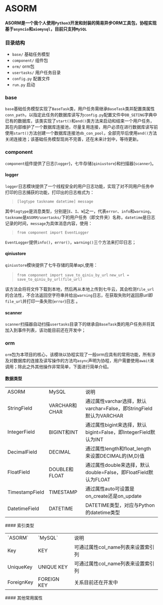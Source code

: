 # ASORM
#### ASORM是一个我个人使用`Python3`开发和封装的简易异步ORM工具包，协程实现基于`asyncio`和`aiomysql`，目前只支持`MySQL`

### 目录结构
 - `base/`        基础任务模型
 - `component/`      组件包
 - `orm/`           orm包
 - `usertasks/` 用户任务目录
 - `config.py` 配置文件
 - `run.py`      启动
 
### base

`base`基础任务模型实现了`BaseTask`类，用户任务需继承`BaseTask`类并配置类属性`conn_path`，以指定此任务的数据库读写为`config.py`配置文件中`DB_SETING`字典中已有的数据库，该类实现了`start()`和`end()`类方法来启动和结束一个用户任务，其在内部维护了一个数据库连接池，尽量复用连接，用户必须在进行数据库读写前使用`start()`方法创建一个数据库连接池`db_con_pool`，全部完毕后使用`end()`方法关闭连接池；该基础任务模型现尚不完善，还在未来计划中，等待更新。

### component
`component`组件提供了日志(`logger`)，七牛存储(`qiniustore`)和扫描器(`scanner`)。
#### logger 
`logger`日志模块提供了一个线程安全的用户日志功能，实现了对不同用户任务中打印的日志捕获的功能，打印出的日志格式为：
> `[logtype taskname datetime] message`

其中`logtype`是消息类型，分别是[`E`、`I`、`W`]之一，代表`error`、`info`和`warning`，`taskname`是`ASORM/usertasks/`下的用户任务（即文件夹）名称，`datetime`是日志记录的时间，`message`为具体消息内容，使用：

>`from component import EventLogger`

`EventLogger`提供`info()`，`error()`，`warning()`三个方法来打印日志；

#### qiniustore
`qiniustore`模块提供了七牛存储的简单api,使用：

> `from component import save_to_qiniu_by_url`
> `new_url = save_to_qiniu_by_url(file_url)`

该方法会将将文件下载到本地，然后再从本地上传到七牛云，其会检测`file_url`的合法性，不合法返回空字符串并给出`warning`日志，在获取失败时返回原url即`file_url`并打印一条失败(`error`)日志 。

#### scanner
`scanner`扫描器自动扫描`usertasks`目录下的继承自`BaseTask`类的用户任务并将其加入到事件列表，该功能目前还在开发中；

### orm
`orm`包为本项目的核心，该模块以协程实现了一般orm应具有的常用功能，所有涉及对数据库的连接及读写操作的方法均`async`声明为协程，用户需要使用`await`来调用；除此之外其他操作非常简单，下面进行简单介绍。
#### 数据类型
<table>
<tr><td>ASORM</td> <td>MySQL </td> <td>说明 </td> </tr>
<tr><td>StringField</td><td>VARCHAR和CHAR</td>
<td>通过属性varchar选择，默认varchar=False，即StringField默认为VARCHAR</td></tr>
<tr><td>IntegerField </td><td> BIGINT和INT</td> 
<td>通过属性bigint来选择，默认bigint=False，即IntegerField默认为INT</td></tr>
<tr><td>DecimalField </td><td> DECIMAL</td> 
<td>通过属性length和float_length来设置DECIMAL的(M,D)值</td></tr>
<tr><td>FloatField </td><td> DOUBLE和FLOAT</td> 
<td>通过属性double来选择，默认double=False，即FloatField默认为FLOAT</td></tr>
<tr><td>TimestampField </td><td> TIMESTAMP</td> 
<td>通过属性auto可设置是on_create还是on_update</td></tr>
<tr><td>DatetimeField </td><td> DATETIME</td> 
<td>DATETIME类型，对应与Python的datetime类型</td></tr>
</table>
####  索引类型
<table>
<tr><td>`ASORM`</td> <td>`MySQL` </td>  <td>说明 </td> </tr>
<tr><td>Key </td><td> KEY</td> 
<td>可通过属性col_name列表来设置索引列</td></tr>
<tr><td>UniqueKey </td><td> UNIQUE KEY</td> 
<td>可通过属性col_name列表来设置索引列</td></tr>
<tr><td>ForeignKey </td><td> FOREIGN KEY</td> 
<td>关系目前还在开发中</td></tr>
</table>
####  其他常用属性

